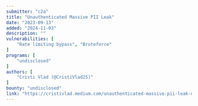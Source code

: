 ```yaml
---
submitter: "c2a"
title: "Unauthenticated Massive PII Leak"
date: "2023-09-13"
added: "2024-11-03"
description: ""
vulnerabilities: [
    "Rate limiting bypass", "Bruteforce"
]
programs: [
    "undisclosed"
]
authors: [
    "Cristi Vlad (@CristiVlad25)"
]
bounty: "undisclosed"
link: "https://cristivlad.medium.com/unauthenticated-massive-pii-leak-d182ad3f7553"
---
```




